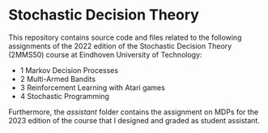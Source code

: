 # Stochastic Decision Theory
This repository contains source code and files related to the following assignments of the 2022 edition of the Stochastic Decision Theory (2MMS50) course at Eindhoven University of Technology:

- 1 Markov Decision Processes
- 2 Multi-Armed Bandits
- 3 Reinforcement Learning with Atari games
- 4 Stochastic Programming

Furthermore, the _assistant_ folder contains the assignment on MDPs for the 2023 edition of the course that I designed and graded as student assistant.
